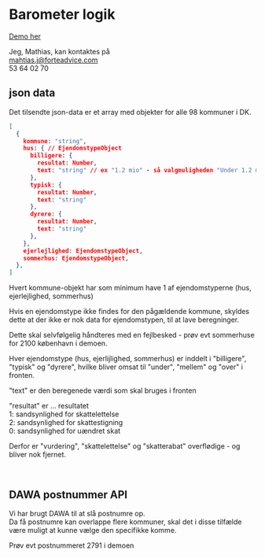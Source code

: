 # Barometer logik

[Demo her](https://boligskat-barometer-git-textbtm-adviceas.vercel.app/)

Jeg, Mathias, kan kontaktes på <br>
mahtias.j@forteadvice.com <br>
53 64 02 70

## json data

Det tilsendte json-data er et array med objekter for alle 98 kommuner i DK. <br>

```JSON
[
  {
    kommune: "string",
    hus: { // EjendomstypeObject
      billigere: {
        resultat: Number,
        text: "string" // ex "1.2 mio" - så valgmuligheden "Under 1.2 mio"
      },
      typisk: {
        resultat: Number,
        text: "string"
      },
      dyrere: {
        resultat: Number,
        text: "string"
      },
    },
    ejerlejlighed: EjendomstypeObject,
    sommerhus: EjendomstypeObject,
  },
]
```

Hvert kommune-objekt har som minimum have 1 af ejendomstyperne (hus, ejerlejlighed, sommerhus) <br>

Hvis en ejendomstype ikke findes for den pågældende kommune, skyldes dette at der ikke er nok data for ejendomstypen, til at lave beregninger. <br>

Dette skal selvfølgelig håndteres med en fejlbesked - prøv evt sommerhuse for 2100 københavn i demoen. <br>

Hver ejendomstype (hus, ejerlijlighed, sommerhus) er inddelt i "billigere", "typisk" og "dyrere", hvilke bliver omsat til "under", "mellem" og "over" i fronten. <br>

"text" er den beregenede værdi som skal bruges i fronten <br>

"resultat" er ... resultatet <br>
1: sandsynlighed for skattelettelse <br>
2: sandsynlighed for skattestigning <br>
0: sandsynlighed for uændret skat<br>

Derfor er "vurdering", "skattelettelse" og "skatterabat" overflødige - og bliver nok fjernet.

<br>

## DAWA postnummer API

Vi har brugt DAWA til at slå postnumre op. <br>
Da få postnumre kan overlappe flere kommuner, skal det i disse tilfælde være muligt at kunne vælge den specifikke komme. <br>

Prøv evt postnummeret 2791 i demoen

<br>
